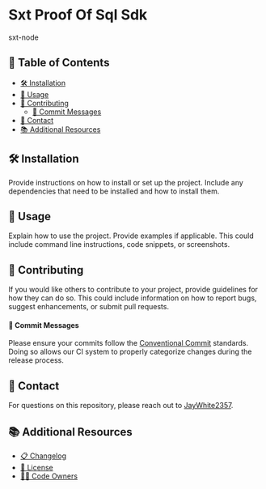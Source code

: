 # Sxt Proof Of Sql Sdk

sxt-node

## 📑 Table of Contents

- [🛠️ Installation](#installation)
- [🚀 Usage](#usage)
- [🤝 Contributing](#contributing)
  - [📝 Commit Messages](#commit-messages)
- [📧 Contact](#contact)
- [📚 Additional Resources](#additional-resources)

## <a name="installation"></a>🛠️ Installation

Provide instructions on how to install or set up the project. Include any dependencies that need to be installed and how to install them.

## <a name="usage"></a>🚀 Usage

Explain how to use the project. Provide examples if applicable. This could include command line instructions, code snippets, or screenshots.

## <a name="contributing"></a>🤝 Contributing

If you would like others to contribute to your project, provide guidelines for how they can do so. This could include information on how to report bugs, suggest enhancements, or submit pull requests.

#### <a name="commit-messages"></a>📝 Commit Messages

Please ensure your commits follow the [Conventional Commit](https://www.conventionalcommits.org/en/v1.0.0/) standards. Doing so allows our CI system to properly categorize changes during the release process.

## <a name="contact"></a>📧 Contact

For questions on this repository, please reach out to [JayWhite2357](https://github.com/JayWhite2357).

## <a name="additional-resources"></a>📚 Additional Resources

- [📋 Changelog](CHANGELOG.md)
- [📜 License](LICENSE)
- [👨‍💻 Code Owners](CODEOWNERS)